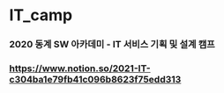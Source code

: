# IT_camp


### 2020 동계 SW 아카데미 - IT 서비스 기획 및 설계 캠프 

### https://www.notion.so/2021-IT-c304ba1e79fb41c096b8623f75edd313
